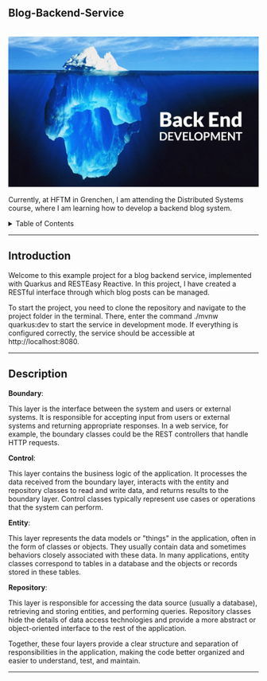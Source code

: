 ## Blog-Backend-Service

<br />
<div align="center"> 
<img src="src/main/resources/backend-development.jpeg" alt="Logo">
</div>

Currently, at HFTM in Grenchen, I am attending the Distributed Systems course, where I am learning how to develop a backend blog system.

<!-- Table of Contents -->
<details>
  <summary><bold>Table of Contents<bold></summary>
  <ol>
    <li><a href="#Introduction">Introduction</a></li>
    <li><a href="#Description of Individual Files">Description of Individual Files</a></li>

  </ol>
</details>

 -------------------------------------------------------------------------------------------------------
 ## Introduction


Welcome to this example project for a blog backend service, implemented with Quarkus and RESTEasy Reactive. In this project, I have created a RESTful interface through which blog posts can be managed.

To start the project, you need to clone the repository and navigate to the project folder in the terminal. There, enter the command ./mvnw quarkus:dev to start the service in development mode. If everything is configured correctly, the service should be accessible at http://localhost:8080.

 -------------------------------------------------------------------------------------------------------
 ## Description

 **Boundary**: 

 This layer is the interface between the system and users or external systems. It is responsible for accepting input from users or external systems and returning appropriate responses. In a web service, for example, the boundary classes could be the REST controllers that handle HTTP requests.

**Control**: 

This layer contains the business logic of the application. It processes the data received from the boundary layer, interacts with the entity and repository classes to read and write data, and returns results to the boundary layer. Control classes typically represent use cases or operations that the system can perform.

**Entity**:

This layer represents the data models or "things" in the application, often in the form of classes or objects. They usually contain data and sometimes behaviors closely associated with these data. In many applications, entity classes correspond to tables in a database and the objects or records stored in these tables.

**Repository**:

This layer is responsible for accessing the data source (usually a database), retrieving and storing entities, and performing queries. Repository classes hide the details of data access technologies and provide a more abstract or object-oriented interface to the rest of the application.

Together, these four layers provide a clear structure and separation of responsibilities in the application, making the code better organized and easier to understand, test, and maintain.

 -------------------------------------------------------------------------------------------------------